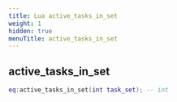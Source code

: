 ```yaml
---
title: Lua active_tasks_in_set
weight: 1
hidden: true
menuTitle: active_tasks_in_set
---
```

## active_tasks_in_set
```lua
eq:active_tasks_in_set(int task_set); -- int
```